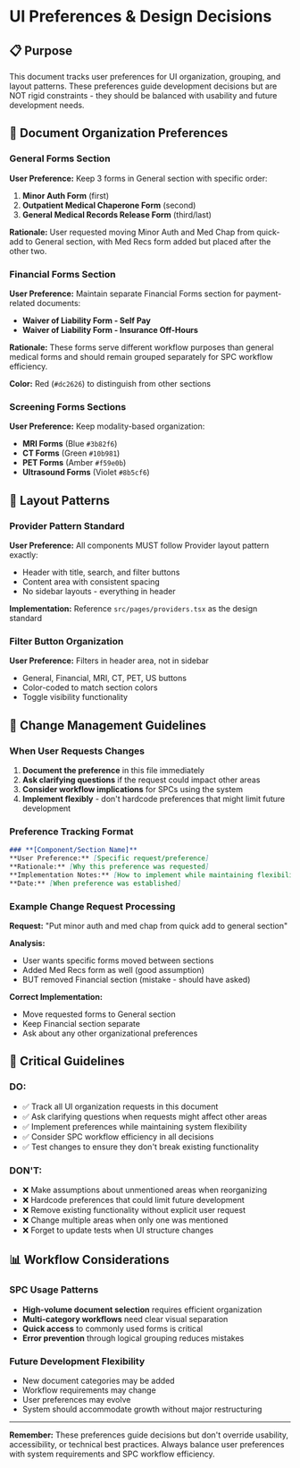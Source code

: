 # UI Preferences & Design Decisions

## 📋 **Purpose**
This document tracks user preferences for UI organization, grouping, and layout patterns. These preferences guide development decisions but are NOT rigid constraints - they should be balanced with usability and future development needs.

## 🎯 **Document Organization Preferences**

### **General Forms Section**
**User Preference:** Keep 3 forms in General section with specific order:
1. **Minor Auth Form** (first)
2. **Outpatient Medical Chaperone Form** (second) 
3. **General Medical Records Release Form** (third/last)

**Rationale:** User requested moving Minor Auth and Med Chap from quick-add to General section, with Med Recs form added but placed after the other two.

### **Financial Forms Section**
**User Preference:** Maintain separate Financial Forms section for payment-related documents:
- **Waiver of Liability Form - Self Pay**
- **Waiver of Liability Form - Insurance Off-Hours**

**Rationale:** These forms serve different workflow purposes than general medical forms and should remain grouped separately for SPC workflow efficiency.

**Color:** Red (`#dc2626`) to distinguish from other sections

### **Screening Forms Sections**
**User Preference:** Keep modality-based organization:
- **MRI Forms** (Blue `#3b82f6`)
- **CT Forms** (Green `#10b981`) 
- **PET Forms** (Amber `#f59e0b`)
- **Ultrasound Forms** (Violet `#8b5cf6`)

## 🔧 **Layout Patterns**

### **Provider Pattern Standard**
**User Preference:** All components MUST follow Provider layout pattern exactly:
- Header with title, search, and filter buttons
- Content area with consistent spacing
- No sidebar layouts - everything in header

**Implementation:** Reference `src/pages/providers.tsx` as the design standard

### **Filter Button Organization**
**User Preference:** Filters in header area, not in sidebar
- General, Financial, MRI, CT, PET, US buttons
- Color-coded to match section colors
- Toggle visibility functionality

## 📝 **Change Management Guidelines**

### **When User Requests Changes**
1. **Document the preference** in this file immediately
2. **Ask clarifying questions** if the request could impact other areas
3. **Consider workflow implications** for SPCs using the system
4. **Implement flexibly** - don't hardcode preferences that might limit future development

### **Preference Tracking Format**
```markdown
### **[Component/Section Name]**
**User Preference:** [Specific request/preference]
**Rationale:** [Why this preference was requested]
**Implementation Notes:** [How to implement while maintaining flexibility]
**Date:** [When preference was established]
```

### **Example Change Request Processing**
**Request:** "Put minor auth and med chap from quick add to general section"

**Analysis:**
- User wants specific forms moved between sections
- Added Med Recs form as well (good assumption)
- BUT removed Financial section (mistake - should have asked)

**Correct Implementation:**
- Move requested forms to General section
- Keep Financial section separate
- Ask about any other organizational preferences

## 🚨 **Critical Guidelines**

### **DO:**
- ✅ Track all UI organization requests in this document
- ✅ Ask clarifying questions when requests might affect other areas
- ✅ Implement preferences while maintaining system flexibility
- ✅ Consider SPC workflow efficiency in all decisions
- ✅ Test changes to ensure they don't break existing functionality

### **DON'T:**
- ❌ Make assumptions about unmentioned areas when reorganizing
- ❌ Hardcode preferences that could limit future development
- ❌ Remove existing functionality without explicit user request
- ❌ Change multiple areas when only one was mentioned
- ❌ Forget to update tests when UI structure changes

## 📊 **Workflow Considerations**

### **SPC Usage Patterns**
- **High-volume document selection** requires efficient organization
- **Multi-category workflows** need clear visual separation
- **Quick access** to commonly used forms is critical
- **Error prevention** through logical grouping reduces mistakes

### **Future Development Flexibility**
- New document categories may be added
- Workflow requirements may change
- User preferences may evolve
- System should accommodate growth without major restructuring

---

**Remember:** These preferences guide decisions but don't override usability, accessibility, or technical best practices. Always balance user preferences with system requirements and SPC workflow efficiency.